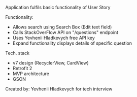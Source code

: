 Application fulfils basic functionality of User Story

Functionality:
- Allows search using Search Box (Edit text field)
- Calls StackOverFlow API on "/questions" endpoint
- Uses Yevhenii Hladkevych free API key
- Expand functionality displays details of specific question

Tech. stack
- v7 design (RecyclerView, CardView)
- Retrofit 2
- MVP architecture
- GSON

Created by: Yevhenii Hladkevych for tech interview
